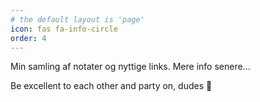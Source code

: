 ```yaml
---
# the default layout is 'page'
icon: fas fa-info-circle
order: 4
---
```


Min samling af notater og nyttige links. Mere info senere...

Be excellent to each other and party on, dudes 🥳
